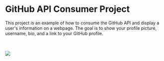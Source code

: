 <h1>GitHub API Consumer Project</h1>
<p></p>This project is an example of how to consume the GitHub API and display a user's information on a webpage. The goal is to show your profile picture, username, bio, and a link to your GitHub profile.</p>
<br>
<a href='https://faelreis.github.io/api-github/' target='_blank'></a>
<br>
<img src="https://github.com/faelreis/api-github/assets/87779561/aabcff1d-3215-4cf6-9e02-c38bed29196e">
